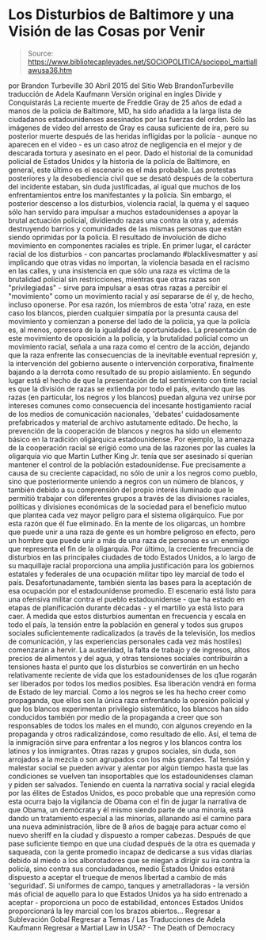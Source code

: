 # Los Disturbios de Baltimore y una Visión de las Cosas por Venir

> Source: https://www.bibliotecapleyades.net/SOCIOPOLITICA/sociopol_martiallawusa36.htm

por Brandon Turbeville 30 Abril 2015
del Sitio Web BrandonTurbeville
traducción de Adela Kaufmann Versión original en ingles
Divide y Conquistarás
La reciente muerte de Freddie Gray de 25 años de edad a manos de la policía de Baltimore, MD, ha sido añadida a la larga lista de ciudadanos estadounidenses asesinados por las fuerzas del orden.
Sólo las imágenes de video del arresto de Gray es causa suficiente de ira, pero su posterior muerte después de las heridas infligidas por la policía - aunque no aparecen en el video - es un caso atroz de negligencia en el mejor y de descarada tortura y asesinato en el peor.
Dado el historial de la comunidad policial de Estados Unidos y la historia de la policía de Baltimore, en general, este último es el escenario es el más probable.
Las protestas posteriores y la desobediencia civil que se desató después de la cobertura del incidente estaban, sin duda justificadas, al igual que muchos de los enfrentamientos entre los manifestantes y la policía.
Sin embargo, el posterior descenso a los disturbios, violencia racial, la quema y el saqueo sólo han servido para impulsar a muchos estadounidenses a apoyar la brutal actuación policial, dividiendo razas una contra la otra y, además destruyendo barrios y comunidades de las mismas personas que están siendo oprimidas por la policía.
El resultado de involución de dicho movimiento en componentes raciales es triple. En primer lugar, el carácter racial de los disturbios - con pancartas proclamando #blacklivesmatter y así implicando que otras vidas no importan, la violencia basada en el racismo en las calles, y una insistencia en que sólo una raza es víctima de la brutalidad policial sin restricciones, mientras que otras razas son "privilegiadas" - sirve para impulsar a esas otras razas a percibir el "movimiento" como un movimiento racial y así separarse de él y, de hecho, incluso oponerse.
Por esa razón, los miembros de esta 'otra' raza, en este caso los blancos, pierden cualquier simpatía por la presunta causa del movimiento y comienzan a ponerse del lado de la policía, ya que la policía es, al menos, opresora de la igualdad de oportunidades.
La presentación de este movimiento de oposición a la policía, y la brutalidad policial como un movimiento racial, señala a una raza como el centro de la acción, dejando que la raza enfrente las consecuencias de la inevitable eventual represión y, la intervención del gobierno ausente o intervención corporativa, finalmente bajando a la derrota como resultado de su propio aislamiento.
En segundo lugar está el hecho de que la presentación de tal sentimiento con tinte racial es que la división de razas se extienda por todo el país, evitando que las razas (en particular, los negros y los blancos) puedan alguna vez unirse por intereses comunes como consecuencia del incesante hostigamiento racial de los medios de comunicación nacionales, 'debates' cuidadosamente prefabricados y material de archivo astutamente editado.
De hecho, la prevención de la cooperación de blancos y negros ha sido un elemento básico en la tradición oligárquica estadounidense. Por ejemplo, la amenaza de la cooperación racial se erigió como una de las razones por las cuales la oligarquía vio que Martin Luther King Jr. tenía que ser asesinado si querían mantener el control de la población estadounidense.
Fue precisamente a causa de su creciente capacidad, no sólo de unir a los negros como pueblo, sino que posteriormente uniendo a negros con un número de blancos, y también debido a su comprensión del propio interés iluminado que le permitió trabajar con diferentes grupos a través de las divisiones raciales, políticas y divisiones económicas de la sociedad para el beneficio mutuo que plantea cada vez mayor peligro para el sistema oligárquico.
Fue por esta razón que él fue eliminado.
En la mente de los oligarcas, un hombre que puede unir a una raza de gente es un hombre peligroso en efecto, pero un hombre que puede unir a más de una raza de personas es un enemigo que representa el fin de la oligarquía.
Por último, la creciente frecuencia de disturbios en las principales ciudades de todo Estados Unidos, a lo largo de su maquillaje racial proporciona una amplia justificación para los gobiernos estatales y federales de una ocupación militar tipo ley marcial de todo el país.
Desafortunadamente, también sienta las bases para la aceptación de esa ocupación por el estadounidense promedio.
El escenario está listo para una ofensiva militar contra el pueblo estadounidense - que ha estado en etapas de planificación durante décadas - y el martillo ya está listo para caer.
A medida que estos disturbios aumentan en frecuencia y escala en todo el país, la tensión entre la población en general y todos sus grupos sociales suficientemente radicalizados (a través de la televisión, los medios de comunicación, y las experiencias personales cada vez más hostiles) comenzarán a hervir.
La austeridad, la falta de trabajo y de ingresos, altos precios de alimentos y del agua, y otras tensiones sociales contribuirán a tensiones hasta el punto que los disturbios se convertirán en un hecho relativamente reciente de vida que los estadounidenses de los q1ue rogarán ser liberados por todos los medios posibles.
Esa liberación vendrá en forma de Estado de ley marcial.
Como a los negros se les ha hecho creer como propaganda, que ellos son la única raza enfrentando la opresión policial y que los blancos experimentan privilegio sistemático, los blancos han sido conducidos también por medio de la propaganda a creer que son responsables de todos los males en el mundo, con algunos creyendo en la propaganda y otros radicalizándose, como resultado de ello.
Así, el tema de la inmigración sirve para enfrentar a los negros y los blancos contra los latinos y los inmigrantes. Otras razas y grupos sociales, sin duda, son arrojados a la mezcla o son agrupados con los más grandes.
Tal tensión y malestar social se pueden avivar y alentar por algún tiempo hasta que las condiciones se vuelven tan insoportables que los estadounidenses claman y piden ser salvados.
Teniendo en cuenta la narrativa social y racial elegida por las élites de Estados Unidos, es poco probable que una represión como esta ocurra bajo la vigilancia de Obama con el fin de jugar la narrativa de que Obama, un demócrata y él mismo siendo parte de una minoría, está dando un tratamiento especial a las minorías, allanando así el camino para una nueva administración, libre de 8 años de bagaje para actuar como el nuevo sheriff en la ciudad y dispuesto a romper cabezas. Después de que pase suficiente tiempo en que una ciudad después de la otra es quemada y saqueada, con la gente promedio incapaz de dedicarse a sus vidas diarias debido al miedo a los alborotadores que se niegan a dirigir su ira contra la policía, sino contra sus conciudadanos, medio Estados Unidos estará dispuesto a aceptar el trueque de menos libertad a cambio de más 'seguridad'.
Si uniformes de campo, tanques y ametralladoras - la versión más oficial de aquello para lo que Estados Unidos ya ha sido entrenado a aceptar - proporciona un poco de estabilidad, entonces Estados Unidos proporcionará la ley marcial con los brazos abiertos...
Regresar a Sublevación Gobal
Regresar a Temas / Las Traducciones de Adela Kaufmann
Regresar a Martial Law in USA? - The Death of Democracy
